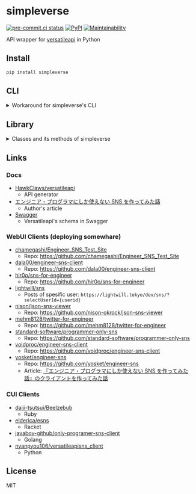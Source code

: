 <!-- markdownlint-disable MD033 -->
# simpleverse

[![pre-commit.ci status](https://results.pre-commit.ci/badge/github/eggplants/simpleverse/main.svg)](https://results.pre-commit.ci/latest/github/eggplants/simpleverse/main) [![PyPI](https://img.shields.io/pypi/v/simpleverse?color=blue)](https://pypi.org/project/simpleverse) [![Maintainability](https://api.codeclimate.com/v1/badges/3dafcba23209bf5a4a04/maintainability)](https://codeclimate.com/github/eggplants/simpleverse/maintainability)

API wrapper for [versatileapi](https://versatileapi.herokuapp.com/api) in Python

## Install

```bash
pip install simpleverse
```

## CLI

<details>
<summary>Workaround for simpleverse's CLI</summary>

```shellsession
$ simv -h
usage: simv [-h]
            {create_like,cl,create_user,cu,update_user,uu,get_like,gl,get_image,gi,get_post,gp,get_user,gu,submit_post,sp,submit_image,si,repl,rl}
            ...

Simple command for sending requests to versatileapi

positional arguments:
  {create_like,cl,create_user,cu,update_user,uu,get_like,gl,get_image,gi,get_post,gp,get_user,gu,submit_post,sp,submit_image,si,repl,rl}
    create_like (cl)
    create_user (cu)
    update_user (uu)
    get_like (gl)
    get_image (gi)
    get_post (gp)
    get_user (gu)
    submit_post (sp)
    submit_image (si)
    repl (rl)

optional arguments:
  -h, --help            show this help message and exit

$ simv cu -n eggplants -d "https://github.com/eggplants/simpleverseを書きました。"
b6e4ae19fc2c59ce55c726de44a40dc825faa04d

$ simv gu -u b6e4ae19fc2c59ce55c726de44a40dc825faa04d
{
    'id': 'b6e4ae19fc2c59ce55c726de44a40dc825faa04d',
    '_created_at': '2021-09-19T04:35:11.765+00:00',
    '_updated_at': '2021-09-19T04:35:11.765+00:00',
    '_user_id': 'b6e4ae19fc2c59ce55c726de44a40dc825faa04d',
    'description': 'https://github.com/eggplants/simpleverseを書きました。',
    'name': 'eggplants'
}

$ simv sp "コレはテストです"
00210022-a452-4be7-a873-d369b1bf8d70

$ simv gp -p 00210022-a452-4be7-a873-d369b1bf8d70
{
    'id': '00210022-a452-4be7-a873-d369b1bf8d70',
    '_created_at': '2021-09-19T04:45:42.017+00:00',
    '_updated_at': '2021-09-19T04:45:42.017+00:00',
    '_user_id': 'b6e4ae19fc2c59ce55c726de44a40dc825faa04d',
    'text': 'コレはテストです'
}

$ simv uu -n eggplants -d "こんにちは。https://github.com/eggplants/simpleverseを書きました。"
b6e4ae19fc2c59ce55c726de44a40dc825faa04d

$ simv gu -u b6e4ae19fc2c59ce55c726de44a40dc825faa04d
{
    'id': 'b6e4ae19fc2c59ce55c726de44a40dc825faa04d',
    '_created_at': '2021-09-19T04:35:11.765+00:00',
    '_updated_at': '2021-09-19T04:46:53.659+00:00',
    '_user_id': 'b6e4ae19fc2c59ce55c726de44a40dc825faa04d',
    'description': 'こんにちは。https://github.com/eggplants/simpleverseを書きました。',
    'name': 'eggplants'
}

# All posts by a specific user
$ simv gp | jq '.[]|select(._user_id=="b6e4ae19fc2c59ce55c726de44a40dc825faa04d")'
{
  "_created_at": "2021-09-18T18:50:33.316+00:00",
  "_updated_at": "2021-09-18T18:50:33.316+00:00",
  "_user_id": "b6e4ae19fc2c59ce55c726de44a40dc825faa04d",
  "id": "12d7d6c5-1412-4299-9fe0-4e11c5261aab",
  "text": "test"
}
{
  "_created_at": "2021-09-19T04:10:35.054+00:00",
  "_updated_at": "2021-09-19T04:10:35.054+00:00",
  "_user_id": "b6e4ae19fc2c59ce55c726de44a40dc825faa04d",
  "id": "81dd0981-de48-47b6-bb81-2bc33579d0d1",
  "text": "hello woooooooold!"
}
{
  "_created_at": "2021-09-19T04:14:44.837+00:00",
  "_updated_at": "2021-09-19T04:14:44.837+00:00",
  "_user_id": "b6e4ae19fc2c59ce55c726de44a40dc825faa04d",
  "id": "b281751f-03a9-47b0-ace1-2dc1be620a2a",
  "text": "hello woooooooold!\n(this post submitted by https://git.io/JzmhD)"
}
{
  "_created_at": "2021-09-19T04:39:57.808+00:00",
  "_updated_at": "2021-09-19T04:39:57.808+00:00",
  "_user_id": "b6e4ae19fc2c59ce55c726de44a40dc825faa04d",
  "id": "d2f875a4-540e-4332-ae4e-5ac80d435449",
  "text": "a"
}
{
  "_created_at": "2021-09-19T04:45:42.017+00:00",
  "_updated_at": "2021-09-19T04:45:42.017+00:00",
  "_user_id": "b6e4ae19fc2c59ce55c726de44a40dc825faa04d",
  "id": "00210022-a452-4be7-a873-d369b1bf8d70",
  "text": "コレはテストです"
}
```

</details>

## Library

<details>
<summary>Classes and its methods of simpleverse</summary>

```python
from simpleverse import (
    CreateLike,
    CreateUser,
    GetImageInfo,
    GetLikeInfo,
    GetPostInfo,
    GetUserInfo,
    SubmitImage,
    SubmitPost,
)


class CreateLike(BaseVerseRequests):
    def create_like(self, post_id: str, like_count: int) -> str: ...

class CreateUser(BaseVerseRequests):
    def create_user(self, name: str, description: str) -> str: ...
    def update_user(self, name: str, description: str) -> str: ...

class GetImageInfo(BaseVerseRequests):
    def get_image_all(self) -> List[ImageInfo]: ...
    def get_image(self, image_id: str) -> ImageInfo: ...
    def get_image_OData(
        self,
        filter_: Optional[str] = ...,
        order_by: Optional[str] = ...,
        limit: Optional[int] = ...,
        skip: Optional[int] = ...,
    ) -> List[ImageInfo]: ...

class GetLikeInfo(BaseVerseRequests):
    def get_like_all(self) -> List[LikeInfo]: ...
    def get_like(self, post_id: str) -> LikeInfo: ...
    def get_like_OData(
        self,
        filter_: Optional[str] = ...,
        order_by: Optional[str] = ...,
        limit: Optional[int] = ...,
        skip: Optional[int] = ...,
    ) -> List[LikeInfo]: ...

class GetPostInfo(BaseVerseRequests):
    def get_post_all(self) -> List[PostInfo]: ...
    def get_post(self, post_id: str) -> PostInfo: ...
    def get_post_OData(
        self,
        filter_: Optional[str] = ...,
        order_by: Optional[str] = ...,
        limit: Optional[int] = ...,
        skip: Optional[int] = ...,
    ) -> List[PostInfo]: ...

class GetUserInfo(BaseVerseRequests):
    def get_user_all(self) -> List[UserInfo]: ...
    def get_user(self, user_id: str) -> UserInfo: ...
    def get_user_OData(
        self,
        filter_: Optional[str] = ...,
        order_by: Optional[str] = ...,
        limit: Optional[int] = ...,
        skip: Optional[int] = ...,
    ) -> List[UserInfo]: ...

class SubmitImage(BaseVerseRequests):
    def submit_image(self, image_data: str, post_id: str) -> str: ...

class SubmitPost(BaseVerseRequests):
    def submit_post(
        self,
        text: str,
        rep_user_id: Optional[str] = ...,
        rep_post_id: Optional[str] = ...,
        test: bool = ...,
    ) -> str: ...
```

</details>

## Links

### Docs

- [HawkClaws/versatileapi](https://github.com/HawkClaws/versatileapi)
  - API generator
- [エンジニア・プログラマにしか使えない SNS を作ってみた話](https://qiita.com/HawkClaws/items/599d7666f55e79ef7f56)
  - Author's article
- [Swagger](https://editor.swagger.io/?url=https://gist.githubusercontent.com/YusukeIwaki/ce8a7250fb7e5279267c495324de19f7/raw/292eb24fb381c9af49fc42c901794ec2d98d134a/openapi.yml)
  - Versatileapi's schema in Swagger

### WebUI Clients (deploying somewhare)

- [chamegashi/Engineer_SNS_Test_Site](https://chamegashi.github.io/Engineer_SNS_Test_Site/)
  - Repo: <https://github.com/chamegashi/Engineer_SNS_Test_Site>
- [dala00/engineer-sns-client](http://engineer-sns-client.vercel.app/)
  - Repo: <https://github.com/dala00/engineer-sns-client>
- [hir0o/sns-for-engineer](http://sns-for-engineer.vercel.app/)
  - Repo: <https://github.com/hir0o/sns-for-engineer>
- [lightwill/sns](https://lightwill.tokyo/dev/sns/)
  - Posts of spesific user: `https://lightwill.tokyo/dev/sns/?selectUserId={userid}`
- [nison/json-sns-viewer](https://sns-viewer.nison.jp/)
  - Repo: <https://github.com/nison-okrock/json-sns-viewer>
- [mehm8128/twitter-for-engineer](https://twitter-for-engineer-gs7w7u3rv-mehm8128.vercel.app/)
  - Repo: <https://github.com/mehm8128/twitter-for-engineer>
- [standard-software/programmer-only-sns](https://standard-software.github.io/programmer-only-sns/)
  - Repo: <https://github.com/standard-software/programmer-only-sns>
- [voidproc/engineer-sns-client](https://codesandbox.io/s/engineer-sns-client-l6n6j)
  - Repo: <https://github.com/voidproc/engineer-sns-client>
- [yosket/engineer-sns](https://sofeap.vercel.app/)
  - Repo: <https://github.com/yosket/engineer-sns>
  - Article: [『エンジニア・プログラマにしか使えない SNS を作ってみた話』のクライアントを作ってみた話](https://zenn.dev/yosket/articles/a4402ffa2a12e4)

### CUI Clients

- [daiji-tsutsui/Beelzebub](https://github.com/daiji-tsutsui/Beelzebub)
  - Ruby
- [elderica/esns](https://github.com/elderica/esns)
  - Racket
- [javaboy-github/only-programer-sns-client](https://github.com/javaboy-github/only-programer-sns-client)
  - Golang
- [nyanpyou106/versatileapisns_client](https://github.com/nyanpyou106/versatileapisns_client)
  - Python

## License

MIT
